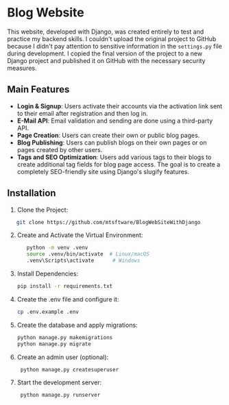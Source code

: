 # Blog Website

This website, developed with Django, was created entirely to test and practice my backend skills. I couldn't upload the original project to GitHub because I didn't pay attention to sensitive information in the `settings.py` file during development. I copied the final version of the project to a new Django project and published it on GitHub with the necessary security measures.

## Main Features

- **Login & Signup**: Users activate their accounts via the activation link sent to their email after registration and then log in.
- **E-Mail API**: Email validation and sending are done using a third-party API.
- **Page Creation**: Users can create their own or public blog pages.
- **Blog Publishing**: Users can publish blogs on their own pages or on pages created by other users.
- **Tags and SEO Optimization**: Users add various tags to their blogs to create additional tag fields for blog page access. The goal is to create a completely SEO-friendly site using Django's slugify features.

## Installation

1. Clone the Project:
   
  ```bash
     git clone https://github.com/mtsftware/BlogWebSiteWithDjango
  ```

2. Create and Activate the Virtual Environment:

   ```bash
      python -m venv .venv
      source .venv/bin/activate  # Linux/macOS
      .venv\Scripts\activate      # Windows
   ```

3. Install Dependencies:

     ```bash
    pip install -r requirements.txt
     ```

4. Create the .env file and configure it:

     ```bash
     cp .env.example .env
     ```

5. Create the database and apply migrations:

    ```bash
    python manage.py makemigrations
    python manage.py migrate
    ```

6. Create an admin user (optional):

     ```bash
      python manage.py createsuperuser
     ```

7. Start the development server:

   ```bash
    python manage.py runserver
   ```



